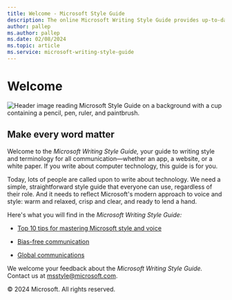 ```yaml
---
title: Welcome - Microsoft Style Guide
description: The online Microsoft Writing Style Guide provides up-to-date style and terminology guidelines. It replaces the Microsoft Manual of Style.
author: pallep
ms.author: pallep
ms.date: 02/08/2024
ms.topic: article
ms.service: microsoft-writing-style-guide
---
```


# Welcome

![Header image reading Microsoft Style Guide on a background with a cup containing a pencil, pen, ruler, and paintbrush.](media/index/WritingStyleGuidebanner.png)

## Make every word matter 

Welcome to the *Microsoft Writing Style Guide,* your guide to writing
style and terminology for all communication—whether an app, a
website, or a white paper. If you write about computer technology, this guide is for you. 

Today, lots of people are called upon to write about technology. We need a simple, straightforward 
style guide that everyone can use, regardless of their role. And it needs to reflect Microsoft's modern 
approach to voice and style: warm and relaxed, crisp and clear, and ready to lend a hand.

Here's what you will find in the *Microsoft Writing Style Guide:*

- [Top 10 tips for mastering Microsoft style and voice](~/top-10-tips-style-voice.md)  

- [Bias-free communication](~/bias-free-communication.md)  

- [Global communications](~/global-communications/index.md)  

We welcome your feedback about the *Microsoft Writing Style Guide.* Contact us at <msstyle@microsoft.com>. 

&copy; 2024 Microsoft. All rights reserved.
